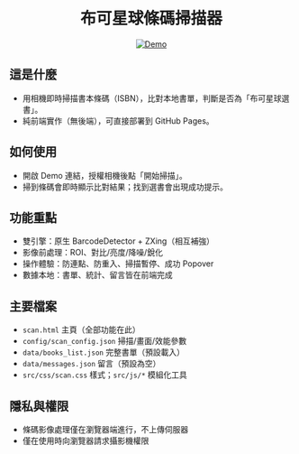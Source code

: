 <div align="center">

# 布可星球條碼掃描器

[![Demo](https://img.shields.io/badge/demo-live-success)](https://colinjen88.github.io/BookPlanetScanner/)

</div>

## 這是什麼
- 用相機即時掃描書本條碼（ISBN），比對本地書單，判斷是否為「布可星球選書」。
- 純前端實作（無後端），可直接部署到 GitHub Pages。

## 如何使用
- 開啟 Demo 連結，授權相機後點「開始掃描」。
- 掃到條碼會即時顯示比對結果；找到選書會出現成功提示。

## 功能重點
- 雙引擎：原生 BarcodeDetector + ZXing（相互補強）
- 影像前處理：ROI、對比/亮度/降噪/銳化
- 操作體驗：防連點、防重入、掃描暫停、成功 Popover
- 數據本地：書單、統計、留言皆在前端完成

## 主要檔案
- `scan.html` 主頁（全部功能在此）
- `config/scan_config.json` 掃描/畫面/效能參數
- `data/books_list.json` 完整書單（預設載入）
- `data/messages.json` 留言（預設為空）
- `src/css/scan.css` 樣式；`src/js/*` 模組化工具

## 隱私與權限
- 條碼影像處理僅在瀏覽器端進行，不上傳伺服器
- 僅在使用時向瀏覽器請求攝影機權限